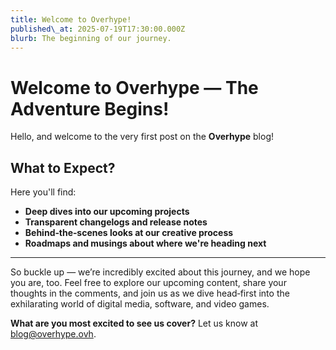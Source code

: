 ```yaml
---
title: Welcome to Overhype!
published\_at: 2025-07-19T17:30:00.000Z
blurb: The beginning of our journey.
---
```


# Welcome to Overhype — The Adventure Begins!

Hello, and welcome to the very first post on the **Overhype** blog!

## What to Expect?

Here you'll find:

* **Deep dives into our upcoming projects**
* **Transparent changelogs and release notes**
* **Behind‑the‑scenes looks at our creative process**
* **Roadmaps and musings about where we're heading next**

---

So buckle up — we’re incredibly excited about this journey, and we hope you are, too. Feel free to explore our upcoming content, share your thoughts in the comments, and join us as we dive head‑first into the exhilarating world of digital media, software, and video games.

**What are you most excited to see us cover?** Let us know at [blog@overhype.ovh](mailto:blog@overhype.ovh).
